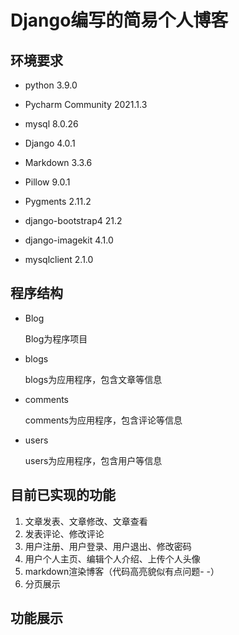 # Django编写的简易个人博客

## 环境要求

- python 3.9.0
- Pycharm Community 2021.1.3
- mysql 8.0.26

- Django 4.0.1
- Markdown 3.3.6
- Pillow 9.0.1
- Pygments 2.11.2
- django-bootstrap4 21.2
- django-imagekit 4.1.0
- mysqlclient 2.1.0

## 程序结构

- Blog

  Blog为程序项目

- blogs

  blogs为应用程序，包含文章等信息

- comments

  comments为应用程序，包含评论等信息

- users

  users为应用程序，包含用户等信息

## 目前已实现的功能

1. 文章发表、文章修改、文章查看
2. 发表评论、修改评论
3. 用户注册、用户登录、用户退出、修改密码
4. 用户个人主页、编辑个人介绍、上传个人头像
5. markdown渲染博客（代码高亮貌似有点问题- -）
6. 分页展示

## 功能展示


